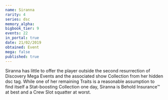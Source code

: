 ```yaml
---
name: Siranna
rarity: 4
series: dsc
memory_alpha:
bigbook_tier: 9
events: 22
in_portal: true
date: 21/02/2019
obtained: Event
mega: false
published: true
---
```


Siranna has little to offer the player outside the second resurrection of Discovery Mega Events and the associated show Collection from her hidden dsc tag. While one of her remaining Traits is a reasonable assumption to find itself a Stat-boosting Collection one day, Siranna is Behold Insurance™ at best and a Crew Slot squatter at worst.
